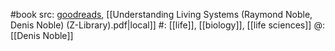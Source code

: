 #book 
src: [goodreads](https://www.goodreads.com/book/show/125152036-understanding-living-systems), [[Understanding Living Systems (Raymond Noble, Denis Noble) (Z-Library).pdf|local]] 
#: [[life]], [[biology]], [[life sciences]] 
@: [[Denis Noble]] 

